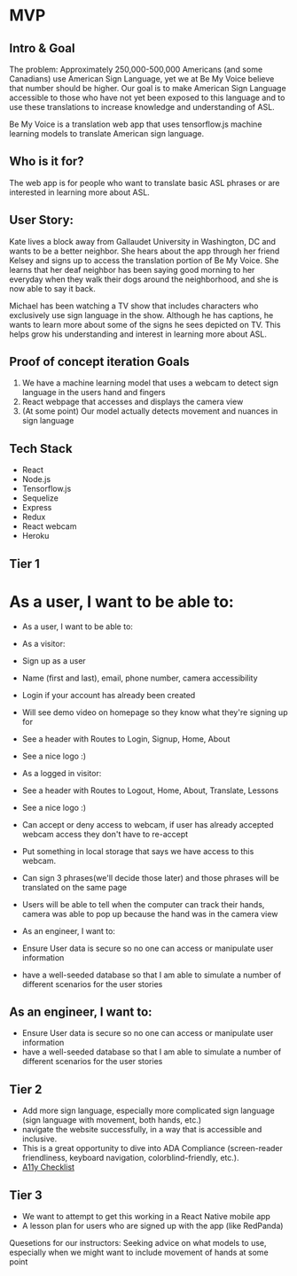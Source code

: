 # MVP 

## Intro & Goal
The problem: Approximately 250,000-500,000 Americans (and some Canadians) use American Sign Language, yet we at Be My Voice believe that number should be higher. Our goal is to make American Sign Language accessible to those who have not yet been exposed to this language and to use these translations to increase knowledge and understanding of ASL. 

Be My Voice is a translation web app that uses tensorflow.js machine learning models to translate American sign language. 

## Who is it for?
The web app is for people who want to translate basic ASL phrases or are interested in learning more about ASL.

## User Story:

Kate lives a block away from Gallaudet University in Washington, DC and wants to be a better neighbor. She hears about the app through her friend Kelsey and signs up to access the translation portion of Be My Voice. She learns that her deaf neighbor has been saying good morning to her everyday when they walk their dogs around the neighborhood, and she is now able to say it back.

Michael has been watching a TV show that includes characters who exclusively use sign language in the show. Although he has captions, he wants to learn more about some of the signs he sees depicted on TV. This helps grow his understanding and interest in learning more about ASL.

## Proof of concept iteration Goals
1. We have a machine learning model that uses a webcam to detect sign language in the users hand and fingers
2. React webpage that accesses and displays the camera view
3. (At some point) Our model actually detects movement and nuances in sign language

## Tech Stack
* React
* Node.js
* Tensorflow.js
* Sequelize
* Express
* Redux
* React webcam
* Heroku

## Tier 1
# As a user, I want to be able to:
* As a user, I want to be able to:
 * As a visitor:
 * Sign up as a user
  * Name (first and last), email, phone number, camera accessibility
 * Login if your account has already been created
 * Will see demo video on homepage so they know what they're signing up for
 * See a header with Routes to Login, Signup, Home, About
 * See a nice logo :)
* As a logged in visitor:  
 * See a header with Routes to Logout, Home, About, Translate, Lessons
 * See a nice logo :)
 * Can accept or deny access to webcam, if user has already accepted webcam access they don't have to re-accept
 * Put something in local storage that says we have access to this webcam.
 * Can sign 3 phrases(we'll decide those later) and those phrases will be translated on the same page
 * Users will be able to tell when the computer can track their hands, camera was able to pop up because the hand was in the camera view

* As an engineer, I want to:
 * Ensure User data is secure so no one can access or manipulate user information
 * have a well-seeded database so that I am able to simulate a number of different scenarios for the user stories

## As an engineer, I want to:
* Ensure User data is secure so no one can access or manipulate user information
* have a well-seeded database so that I am able to simulate a number of different scenarios for the user stories

## Tier 2
* Add more sign language, especially more complicated sign language (sign language with movement, both hands, etc.)
* navigate the website successfully, in a way that is accessible and inclusive.
 * This is a great opportunity to dive into ADA Compliance (screen-reader friendliness, keyboard navigation, colorblind-friendly, etc.).
  * [A11y Checklist](https://www.a11yproject.com/checklist/)


## Tier 3
* We want to attempt to get this working in a React Native mobile app
* A lesson plan for users who are signed up with the app (like RedPanda)


Quesetions for our instructors:
Seeking advice on what models to use, especially when we might want to include movement of hands at some point


